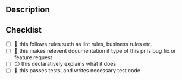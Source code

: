 <!--
  Thanks for contributing!

  Provide a description of your changes below and a general summary in the title

  Please look at the following checklist to ensure that your PR can be accepted quickly:
-->

## Description

<!---
Describe your changes in detai 

Issue Number: close #23
-->

## Checklist

<!--- Please check this pr satisfies conditions below --->
- [ ] 👮 this follows rules such as lint rules, business rules etc.
- [ ] 📝 this makes relevent documentation if type of this pr is bug fix or feature request
- [ ] 😊 this declaratively explains what it does
- [ ] 💯 this passes tests, and writes necessary test code
<!--- If needed, please add new checklist to safely merge pr --->
